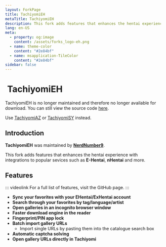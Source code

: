 ```yaml
---
layout: ForkPage
title: TachiyomiEH
metaTitle: TachiyomiEH
description: This fork adds features that enhances the hentai experience with integrations to popular sevices such as E-Hentai, nHentai and more.
lang: en-US
meta:
  - property: og:image
    content: /assets/forks_logo-eh.png
  - name: theme-color
    content: "#2e84bf"
  - name: msapplication-TileColor
    content: "#2e84bf"
sidebar: false
---
```


<h1><img class="headerLogo" :src="$withBase('/assets/forks_logo-eh.png')">
TachiyomiEH <Badge text="Deprecated" type="error" vertical="middle" /></h1>

TachiyomiEH is no longer maintained and therefore no longer available for download.
You can still view the source code [here](https://github.com/NerdNumber9/TachiyomiEH).

Use [TachiyomiAZ](/forks/TachiyomiAZ) or [TachiyomiSY](/forks/TachiyomiSY) instead.

## Introduction

**TachiyomiEH** was maintained by **[NerdNumber9](https://github.com/NerdNumber9)**.

This fork adds features that enhances the hentai experience with integrations to
popular sevices such as **E-Hentai**, **nHentai** and more.

## Features

::: videolink
For a full list of features, visit the GitHub page.
:::

- **Sync your favorites with your EHentai/ExHentai account**
- **Search through your favorites by tag/language/artist**
- **Open galleries in an incognito browser window**
- **Faster download engine in the reader**
- **Fingerprint/PIN app lock**
- **Batch import gallery URLs**
  - Import single URLs by pasting them into the catalogue search box
- **Automatic captcha solving**
- **Open gallery URLs directly in Tachiyomi**
